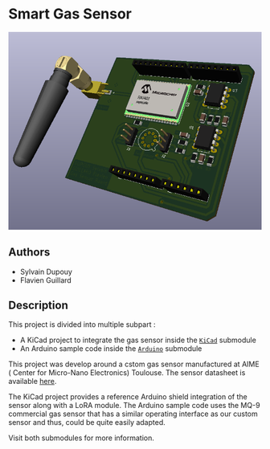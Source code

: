# Smart Gas Sensor

![PCB](https://github.com/Nieflav/kicad_project/blob/master/pictures/3D.PNG "PCB")

## Authors

* Sylvain Dupouy
* Flavien Guillard

## Description

This project is divided into multiple subpart :

* A KiCad project to integrate the gas sensor inside the [`KiCad`](https://github.com/Nieflav/kicad_project) submodule
* An Arduino sample code inside the [`Arduino`](https://github.com/Sydpy/ArduinoGasMonitoring) submodule

This project was develop around a cstom gas sensor manufactured at AIME ( Center for Micro-Nano  Electronics) Toulouse. The sensor datasheet is available [here](https://github.com/MOSH-Insa-Toulouse/2019_MOSH_A2_SmartGasSensor/raw/master/doc/Gas_Sensor_Datasheet.pdf).

The KiCad project provides a reference Arduino shield integration of the sensor along with a LoRA module. The Arduino sample code uses the MQ-9 commercial gas sensor that has a similar operating interface as our custom sensor and thus, could be quite easily adapted.

Visit both submodules for more information.
